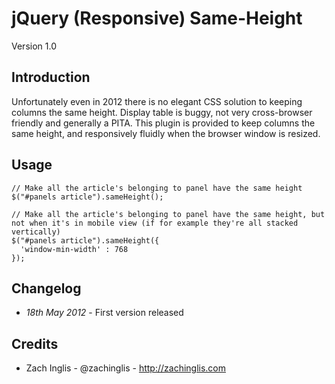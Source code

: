 # jQuery (Responsive) Same-Height

Version 1.0


## Introduction

Unfortunately even in 2012 there is no elegant CSS solution to keeping columns the same height. Display table is buggy, not very cross-browser friendly and generally a PITA. This plugin is provided to keep columns the same height, and responsively fluidly when the browser window is resized.

## Usage
  
    // Make all the article's belonging to panel have the same height
    $("#panels article").sameHeight();  

    // Make all the article's belonging to panel have the same height, but not when it's in mobile view (if for example they're all stacked vertically)
    $("#panels article").sameHeight({
      'window-min-width' : 768
    });

## Changelog

  * *18th May 2012* - First version released

## Credits

* Zach Inglis - @zachinglis - http://zachinglis.com
